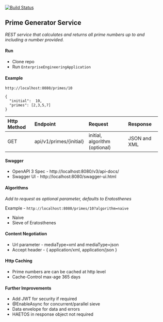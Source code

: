 [![Build Status](https://travis-ci.org/clD11/enterprise-engineering.svg?branch=master)](https://travis-ci.org/clD11/enterprise-engineering/)

## Prime Generator Service ##

_REST service that calculates and returns all prime numbers up to and including a number provided._

#### Run ####
- Clone repo
- Run `EnterpriseEngineeringApplication`

#### Example ####

    http://localhost:8080/primes/10
    
    {
      "initial":  10,    
      "primes": [2,3,5,7]
    }

| Http Method  | Endpoint                | Request                              | Response     |
|:-------------|:------------------------|:-------------------------------------|:-------------|
| GET          | api/v1/primes/{initial} | initial, algorithm (optional)        | JSON and XML |

#### Swagger ####
- OpenAPI 3 Spec - http://localhost:8080/v3/api-docs/
- Swagger UI - http://localhost:8080/swagger-ui.html

#### Algorithms ####

_Add to request as optional parameter, defaults to Eratosthenes_

Example - `http://localhost:8080/primes/10?algorithm=naive`

- Naive
- Sieve of Eratosthenes
 
#### Content Negotiation ####
- Url parameter - mediaType=xml and mediaType=json
- Accept header - { application/xml, application/json }

#### Http Caching ####
- Prime numbers are can be cached at http level
- Cache-Control max-age 365 days

#### Further Improvements ####
- Add JWT for security if required
- @EnableAsync for concurrent/parallel sieve
- Data envelope for data and errors
- HAETOS in response object not required
